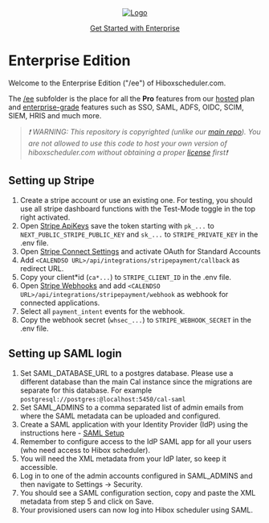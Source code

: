 <!-- PROJECT LOGO -->
<div align="center">
  <a href="https://github.com/hiboxco/hibox-scheduler">
  <img src="https://scheduler.hibox.co/Hibox-Scheduler-logo-white-word.svg" alt="Logo">
  </a>
  
  <a href="https://hiboxscheduler.com/enterprise">Get Started with Enterprise</a>
</div>

# Enterprise Edition

Welcome to the Enterprise Edition ("/ee") of Hiboxscheduler.com.

The [/ee](https://github.com/hiboxco/hibox-scheduler/tree/main/apps/web/ee) subfolder is the place for all the **Pro** features from our [hosted](https://hiboxscheduler.com/pricing) plan and [enterprise-grade](https://hiboxscheduler.com/enterprise) features such as SSO, SAML, ADFS, OIDC, SCIM, SIEM, HRIS and much more.

> _❗ WARNING: This repository is copyrighted (unlike our [main repo](https://github.com/hiboxco/hibox-scheduler)). You are not allowed to use this code to host your own version of hiboxscheduler.com without obtaining a proper [license](https://hiboxscheduler.com/enterprise) first❗_

## Setting up Stripe

1. Create a stripe account or use an existing one. For testing, you should use all stripe dashboard functions with the Test-Mode toggle in the top right activated.
2. Open [Stripe ApiKeys](https://dashboard.stripe.com/apikeys) save the token starting with `pk_...` to `NEXT_PUBLIC_STRIPE_PUBLIC_KEY` and `sk_...` to `STRIPE_PRIVATE_KEY` in the .env file.
3. Open [Stripe Connect Settings](https://dashboard.stripe.com/settings/connect) and activate OAuth for Standard Accounts
4. Add `<CALENDSO URL>/api/integrations/stripepayment/callback` as redirect URL.
5. Copy your client*id (`ca*...`) to `STRIPE_CLIENT_ID` in the .env file.
6. Open [Stripe Webhooks](https://dashboard.stripe.com/webhooks) and add `<CALENDSO URL>/api/integrations/stripepayment/webhook` as webhook for connected applications.
7. Select all `payment_intent` events for the webhook.
8. Copy the webhook secret (`whsec_...`) to `STRIPE_WEBHOOK_SECRET` in the .env file.

## Setting up SAML login

1. Set SAML_DATABASE_URL to a postgres database. Please use a different database than the main Cal instance since the migrations are separate for this database. For example `postgresql://postgres:@localhost:5450/cal-saml`
2. Set SAML_ADMINS to a comma separated list of admin emails from where the SAML metadata can be uploaded and configured.
3. Create a SAML application with your Identity Provider (IdP) using the instructions here - [SAML Setup](../docs/saml-setup.md)
4. Remember to configure access to the IdP SAML app for all your users (who need access to Hibox scheduler).
5. You will need the XML metadata from your IdP later, so keep it accessible.
6. Log in to one of the admin accounts configured in SAML_ADMINS and then navigate to Settings -> Security.
7. You should see a SAML configuration section, copy and paste the XML metadata from step 5 and click on Save.
8. Your provisioned users can now log into Hibox scheduler using SAML.
